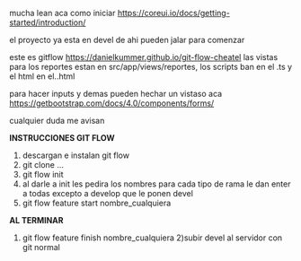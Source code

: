 mucha lean aca como iniciar
https://coreui.io/docs/getting-started/introduction/

el proyecto ya esta en devel de ahi pueden jalar para comenzar

este es gitflow https://danielkummer.github.io/git-flow-cheatel 
las vistas para los reportes estan en src/app/views/reportes, los scripts ban en el .ts y el html en el..html


para hacer inputs y demas pueden hechar un vistaso aca https://getbootstrap.com/docs/4.0/components/forms/

cualquier duda me avisan


<strong>INSTRUCCIONES GIT FLOW</strong>
  1) descargan e instalan git flow
  2) git clone ...
  3) git flow init
  4) al darle a init les pedira los nombres para cada tipo de rama le dan enter a todas excepto a develop que le ponen devel
  4) git flow feature start nombre_cualquiera
  
 <strong>AL TERMINAR </strong>
  1) git flow feature finish nombre_cualquiera
  2)subir devel al servidor con git normal
